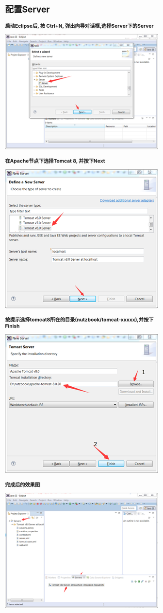 # 配置Server

### 启动Eclipse后, 按 Ctrl+N, 弹出向导对话框,选择Server下的Server

![](images/project_new.png)

### 在Apache节点下选择Tomcat 8, 并按下Next

![](images/tomcat_server.png)

### 按提示选择tomcat8所在的目录(nutzbook/tomcat-xxxxx),并按下Finish

![](images/tomcat_dir.png)

### 完成后的效果图

![](images/tomcat_done.png)

